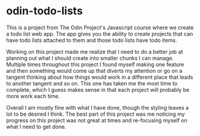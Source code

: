 # odin-todo-lists

This is a project from The Odin Project's Javascript course where we create a todo list web app. The app gives you the ability to create projects that can have todo lists attached to them and those todo lists have todo items.

Working on this project made me realize that I need to do a better job at planning out what I should create into smaller chunks I can manage. Multiple times throughout this project I found myself making one feature and then something would come up that diverts my attention or go on a tangent thinking about how things would work in a different place that leads to another tangent and so on. This one has taken me the most time to complete, which I guess makes sense in that each project will probably be more work each time.

Overall I am mostly fine with what I have done, though the styling leaves a lot to be desired I think. The best part of this project was me noticing my progress on this project was not great at times and re-focusing myself on what I need to get done.